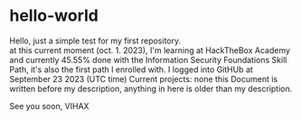 # hello-world
Hello,
just a simple test for my first repository.  
at this current moment (oct. 1. 2023), I'm learning at HackTheBox Academy and currently 45.55% done with the Information Security Foundations Skill Path, it's also the first path I enrolled with.
I logged into GitHUb at September 23 2023 (UTC time)
Current projects: none
this Document is written before my description, anything in here is older than my description.

See you soon, 
VIHAX
